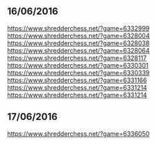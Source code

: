 **16/06/2016**
--------------
https://www.shredderchess.net/?game=6332999
https://www.shredderchess.net/?game=6328004
https://www.shredderchess.net/?game=6328038
https://www.shredderchess.net/?game=6328064
https://www.shredderchess.net/?game=6328117
https://www.shredderchess.net/?game=6330301
https://www.shredderchess.net/?game=6330339
https://www.shredderchess.net/?game=6331166
https://www.shredderchess.net/?game=6331214
https://www.shredderchess.net/?game=6331214

**17/06/2016**
--------------
https://www.shredderchess.net/?game=6336050
